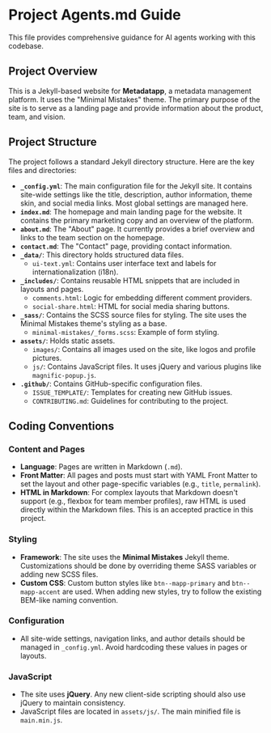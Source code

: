 # Project Agents.md Guide

This file provides comprehensive guidance for AI agents working with this codebase.

## Project Overview

This is a Jekyll-based website for **Metadatapp**, a metadata management platform. It uses the "Minimal Mistakes" theme. The primary purpose of the site is to serve as a landing page and provide information about the product, team, and vision.

## Project Structure

The project follows a standard Jekyll directory structure. Here are the key files and directories:

*   **`_config.yml`**: The main configuration file for the Jekyll site. It contains site-wide settings like the title, description, author information, theme skin, and social media links. Most global settings are managed here.
*   **`index.md`**: The homepage and main landing page for the website. It contains the primary marketing copy and an overview of the platform.
*   **`about.md`**: The "About" page. It currently provides a brief overview and links to the team section on the homepage.
*   **`contact.md`**: The "Contact" page, providing contact information.
*   **`_data/`**: This directory holds structured data files.
    *   `ui-text.yml`: Contains user interface text and labels for internationalization (i18n).
*   **`_includes/`**: Contains reusable HTML snippets that are included in layouts and pages.
    *   `comments.html`: Logic for embedding different comment providers.
    *   `social-share.html`: HTML for social media sharing buttons.
*   **`_sass/`**: Contains the SCSS source files for styling. The site uses the Minimal Mistakes theme's styling as a base.
    *   `minimal-mistakes/_forms.scss`: Example of form styling.
*   **`assets/`**: Holds static assets.
    *   `images/`: Contains all images used on the site, like logos and profile pictures.
    *   `js/`: Contains JavaScript files. It uses jQuery and various plugins like `magnific-popup.js`.
*   **`.github/`**: Contains GitHub-specific configuration files.
    *   `ISSUE_TEMPLATE/`: Templates for creating new GitHub issues.
    *   `CONTRIBUTING.md`: Guidelines for contributing to the project.

## Coding Conventions

### Content and Pages
*   **Language**: Pages are written in Markdown (`.md`).
*   **Front Matter**: All pages and posts must start with YAML Front Matter to set the layout and other page-specific variables (e.g., `title`, `permalink`).
*   **HTML in Markdown**: For complex layouts that Markdown doesn't support (e.g., flexbox for team member profiles), raw HTML is used directly within the Markdown files. This is an accepted practice in this project.

### Styling
*   **Framework**: The site uses the **Minimal Mistakes** Jekyll theme. Customizations should be done by overriding theme SASS variables or adding new SCSS files.
*   **Custom CSS**: Custom button styles like `btn--mapp-primary` and `btn--mapp-accent` are used. When adding new styles, try to follow the existing BEM-like naming convention.

### Configuration
*   All site-wide settings, navigation links, and author details should be managed in `_config.yml`. Avoid hardcoding these values in pages or layouts.

### JavaScript
*   The site uses **jQuery**. Any new client-side scripting should also use jQuery to maintain consistency.
*   JavaScript files are located in `assets/js/`. The main minified file is `main.min.js`.